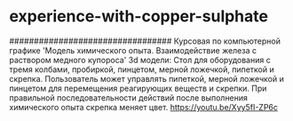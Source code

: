 # experience-with-copper-sulphate

#################################
Курсовая по компьютерной графике
'Модель химического опыта. Взаимодействие железа с раствором медного купороса'
3d модели: Стол для оборудования с тремя колбами, пробиркой, пинцетом, мерной ложечкой, пипеткой и скрепка.
Пользователь может управлять пипеткой, мерной ложечкой и пинцетом для перемещения реагирующих веществ и скрепки. При правильной последовательности действий после выполнения химического опыта скрепка меняет цвет.
https://youtu.be/Xyy5fI-ZP6c
